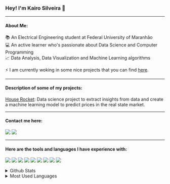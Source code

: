 ### Hey! I'm Kairo Silveira 🧐
------------------------
#### About Me:

📚 An Electrical Engineering student at Federal University of Maranhão<br/>
💻 An active learner who's passionate about Data Science and Computer Programming<br/>
📈 Data Analysis, Data Visualization and  Machine Learning algorithms<br/>

⚡ I am currently woking in some nice projects that you can find [here]. 

------
#### Description of some of my projects:

[House Rocket]:
Data science project to extract insights from data and create a machine learning model to predict prices in the real state market.

--------------

####  Contact me here:

[<img src="https://img.shields.io/badge/Gmail-D14836?style=for-the-badge&logo=gmail&logoColor=white"/>][gmail]    [<img src= "https://img.shields.io/badge/LinkedIn-0077B5?style=for-the-badge&logo=linkedin&logoColor=white"/>][linkedin]

--------------------------------
#### Here are the tools and languages I have experience with:

<p>
<img src="https://img.shields.io/badge/Medium-12100E?style=for-the-badge&logo=medium&logoColor=white"/>

<img src="https://img.shields.io/badge/SQLite-07405E?style=for-the-badge&logo=sqlite&logoColor=white"/>

<img src="https://img.shields.io/badge/Numpy-777BB4?style=for-the-badge&logo=numpy&logoColor=white" />

<img src="https://img.shields.io/badge/Python-FFD43B?style=for-the-badge&logo=python&logoColor=blue" />

<img src="https://img.shields.io/badge/Pandas-2C2D72?style=for-the-badge&logo=pandas&logoColor=white" />

<img src="https://img.shields.io/badge/scikit_learn-F7931E?style=for-the-badge&logo=scikit-learn&logoColor=white" />

<img src="https://img.shields.io/badge/SciPy-654FF0?style=for-the-badge&logo=SciPy&logoColor=white" />

<img src="https://img.shields.io/badge/TensorFlow-FF6F00?style=for-the-badge&logo=TensorFlow&logoColor=white" />

<img src="https://img.shields.io/badge/PostgreSQL-316192?style=for-the-badge&logo=postgresql&logoColor=white" />


</p>
    
<details>
    <summary>Github Stats</summary>
    <img align="center" alt="stats" src="https://github-readme-stats.vercel.app/api?username=kairosilveira" />
</details>

<details>
    <summary>Most Used Languages</summary>
    <img src="https://github-readme-stats.vercel.app/api/top-langs/?username=kairosilveira"/>
</details>

[here]: https://github.com/kairosilveira?tab=repositories
[trackit]: https://trackit-tau.vercel.app/
[linkr]: https://linkr-smoky-one.vercel.app/
[mywallet]: http://my-wallet-frontend-blush.vercel.app/
[gmail]: mailto:kairo.silveira.contato@gmail.com
[linkedin]: https://www.linkedin.com/in/kairosilveira/
[gratibox]: https://gratibox-front-end.vercel.app/
[House Rocket]: https://github.com/kairosilveira/House_Rocket_House_Prices_Regression